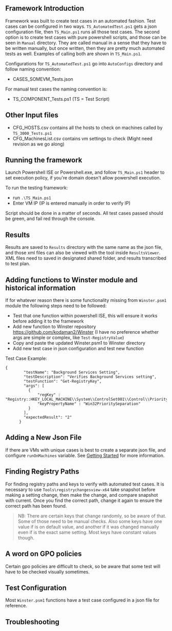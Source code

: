 ## Framework Introduction

Framework was built to create test cases in an automated fashion. Test cases can be configured in two ways. `TS_AutomatedTest.ps1` gets a json configuration file, then `TS_Main.ps1` runs all those test cases. The second option is to create test cases with pure powershell scripts, and those can be seen in `Manual` directory. They are called manual in a sense that they have to be written manually, but once written, then they are pretty much automated tests as well. Examples of calling both are shown in `TS_Main.ps1`.

Configurations for `TS_AutomatedTest.ps1` go into `AutoConfigs` directory and follow naming convention:

- CASES_SOMEVM_Tests.json

For manual test cases the naming convention is:

- TS_COMPONENT_Tests.ps1 (TS = Test Script)

## Other Input files

- CFG_HOSTS.csv contains all the hosts to check on machines called by `TS_3000_Tests.ps1`
- CFG_MachinesList.csv contains vm settings to check (Might need revision as we go along)

## Running the framework

Launch Powershell ISE or Powershell.exe, and follow `TS_Main.ps1` header to set execution policy, if you're domain doesn't allow powershell execution.

To run the testing framework: 
- run `.\TS_Main.ps1`
- Enter VM IP (IP is entered manually in order to verify IP)

Script should be done in a matter of seconds.
All test cases passed should be green, and fail red through the console.

## Results

Results are saved to `Results` directory with the same name as the json file, and those xml files can also be viewed with the tool inside `ResultsViewer`. XML files need to saved in designated shared folder, and results transcribed to test plan.

## Adding functions to Winster module and historical information

If for whatever reason there is some functionality missing from `Winster.psm1` module the following steps need to be followed:

- Test that one function within powershell ISE, this will ensure it works before adding it to the framework
- Add new function to Winster repository https://github.com/kodaman2/Winster (I have no preference whether args are simple or complex, like `Test-RegistryValue`)
- Copy and paste the updated Winster.psm1 to Winster directory
- Add new test case in json configuration and test new function


Test Case Example:
```
{
        "testName": "Background Services Setting",
        "testDescription": "Verifies Background Services setting",
        "testFunction": "Get-RegistryKey",
        "args": [
          {
              "regKey" : "Registry::HKEY_LOCAL_MACHINE\\System\\ControlSet001\\Control\\PriorityControl",
              "keyPropertyName" : "Win32PrioritySeparation"
          }
        ],
        "expectedResult": "2"
      }
```

## Adding a New Json File

If there are VMs with unique cases is best to create a separate json file, and configure `runOnMachines` variable. See [Getting Started](./Json-Files.md) for more information.


## Finding Registry Paths

For finding registry paths and keys to verify with automated test cases. It is necessary to use `Tools\registrychangesview-x64` take snapshot before making a setting change, then make the change, and compare snapshot with current. Once you find the correct path, change it again to ensure the correct path has been found.

> NB: There are certain keys that change randomly, so be aware of that. Some of those need to be manual checks. Also some keys have one value if is on default value, and another if it was changed manually even if is the exact same setting. Most keys have constant values though.

## A word on GPO policies

Certain gpo policies are difficult to check, so be aware that some test will have to be checked visually sometimes.

## Test Configuration

Most `Winster.psm1` functions have a test case configured in a json file for reference.

## Troubleshooting


